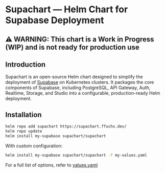 # Supachart — Helm Chart for Supabase Deployment

## ⚠️ WARNING: This chart is a Work in Progress (WIP) and is not ready for production use

## Introduction

Supachart is an open-source Helm chart designed to simplify the deployment of [Supabase](https://supabase.com/) on Kubernetes clusters. It packages the core components of Supabase, including PostgreSQL, API Gateway, Auth, Realtime, Storage, and Studio into a configurable, production-ready Helm deployment.

## Installation

```bash
helm repo add supachart https://supachart.ffuchs.dev/
helm repo update
helm install my-supabase supachart/supachart
```

With custom configuration:

```bash
helm install my-supabase supachart/supachart -f my-values.yaml
```

For a full list of options, refer to [values.yaml](https://github.com/FabulousCodingFox/supachart/blob/main/src/supachart/values.yaml)
